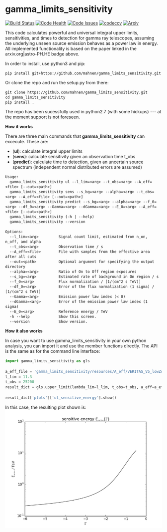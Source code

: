 # gamma_limits_sensitivity
[![Build Status](https://travis-ci.org/mahnen/gamma_limits_sensitivity.svg?branch=master)](https://travis-ci.org/mahnen/gamma_limits_sensitivity) [![Code Health](https://landscape.io/github/mahnen/gamma_limits_sensitivity/master/landscape.svg?style=flat)](https://landscape.io/github/mahnen/gamma_limits_sensitivity/master) [![Code Issues](https://www.quantifiedcode.com/api/v1/project/14c7f1a7c1b941ac87f49f4d3fc880c9/badge.svg)](https://www.quantifiedcode.com/app/project/14c7f1a7c1b941ac87f49f4d3fc880c9) [![codecov](https://codecov.io/gh/mahnen/gamma_limits_sensitivity/branch/master/graph/badge.svg)](https://codecov.io/gh/mahnen/gamma_limits_sensitivity) 
 [![Arxiv](https://img.shields.io/badge/astro--ph.HE-arXiv%3A9999.9999-B31B1B.svg)](https://arxiv.org/list/astro-ph.HE/recent) 

This code calculates powerful and universal integral upper limits, sensitivities, and times to detection for gamma ray telescopes, assuming the underlying unseen source emission behaves as a power law in energy. All implemented functionality is based on the paper linked in the arxiv.org|astro-PH.HE badge above. 

In order to install, use python3 and pip:

```
pip install git+https://github.com/mahnen/gamma_limits_sensitivity.git
```

Or clone the repo and run the setup.py from there:

```
git clone https://github.com/mahnen/gamma_limits_sensitivity.git
cd gamma_limits_sensitivity
pip install .
```

The repo has been sucessfully used in python2.7 (with some hickups) --- at the moment support is not foreseen. 

__How it works__

There are three main commands that **gamma_limits_sensitivity** can excecute. These are:
- (**ul**): calculate integral upper limits 
- (**sens**): calculate sensitivity given an observation time t_obs
- (**predict**): calculate time to detection, given an uncertain source spectrum (independent normal distributed errors are assumed)

[comment]: # "All three use the integral spectral exclusion zone method and the representation of integral limits in the phase space of the power law source emission. Reference: xyz Link "

```
Usage:
  gamma_limits_sensitivity ul --l_lim=<arg> --t_obs=<arg> --A_eff=<file> [--out=<path>]
  gamma_limits_sensitivity sens --s_bg=<arg> --alpha=<arg> --t_obs=<arg> --A_eff=<file> [--out=<path>]
  gamma_limits_sensitivity predict --s_bg=<arg> --alpha=<arg> --f_0=<arg> --df_0=<arg> --Gamma=<arg> --dGamma=<arg> --E_0=<arg> --A_eff=<file> [--out=<path>]
  gamma_limits_sensitivity (-h | --help)
  gamma_limits_sensitivity --version

Options:
  --l_lim=<arg>         Signal count limit, estimated from n_on, n_off, and alpha
  --t_obs=<arg>         Observation time / s
  --A_eff=<file>        File with samples from the effective area after all cuts
  --out=<path>          Optional argument for specifying the output directory
  --alpha=<arg>         Ratio of On to Off region exposures
  --s_bg=<arg>          Estimated rate of background in On region / s
  --f_0=<arg>           Flux normalization / [1/(cm^2 s TeV)]
  --df_0=<arg>          Error of the flux normalization (1 sigma) / [1/(cm^2 s TeV)]
  --Gamma=<arg>         Emission power law index (< 0)
  --dGamma=<arg>        Error of the emission power law index (1 sigma)
  --E_0=<arg>           Reference energy / TeV
  -h --help             Show this screen.
  --version             Show version.
```

__How it also works__

In case you want to use gamma_limits_sensitivity in your own python analysis, you can import it and use the member functions directly. The API is the same as for the command line interface:

```python
import gamma_limits_sensitivity as gls

a_eff_file = 'gamma_limits_sensitivity/resources/A_eff/VERITAS_V5_lowZd_McCutcheon.dat'
l_lim = 11.3
t_obs = 25200
result_dict = gls.upper_limit(lambda_lim=l_lim, t_obs=t_obs, a_eff=a_eff_file)

result_dict['plots']['ul_sensitive_energy'].show()
```
In this case, the resulting plot shown is:
![img](gamma_limits_sensitivity/resources/figure_3.png)
